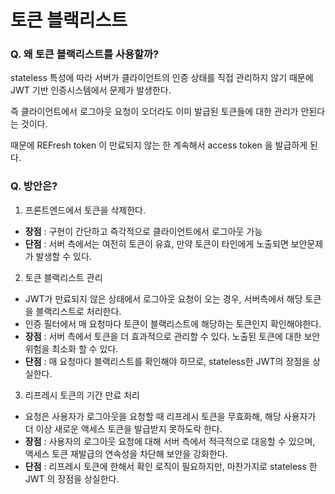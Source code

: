 # 토큰 블랙리스트

### Q. 왜 토큰 블랙리스트를 사용할까?

stateless 특성에 따라 서버가 클라이언트의 인증 상태를 직접 관리하지 않기 때문에 JWT 기반 인증시스템에서 문제가 발생한다.

즉 클라이언트에서 로그아웃 요청이 오더라도 이미 발급된 토큰들에 대한 관리가 안된다는 것이다.

때문에 REFresh token 이 만료되지 않는 한 계속해서 access token 을 발급하게 된다.

### Q. 방안은?

1. 프론트엔드에서 토큰을 삭제한다.

- **장점** : 구현이 간단하고 즉각적으로 클라이언트에서 로그아웃 가능
- **단점** : 서버 측에서는 여전히 토큰이 유효, 만약 토큰이 타인에게 노출되면 보안문제가 발생할 수 있다.

2. 토큰 블랙리스트 관리

- JWT가 만료되지 않은 상태에서 로그아웃 요청이 오는 경우, 서버측에서 해당 토큰을 블랙리스트로 처리한다.
- 인증 필터에서 매 요청마다 토큰이 블랙리스트에 해당하는 토큰인지 확인해야한다.
- **장점** : 서버 측에서 토큰을 더 효과적으로 관리할 수 있다. 노출된 토큰에 대한 보안 위험을 최소화 할 수 있다.
- **단점** : 매 요청마다 블랙리스트를 확인해야 하므로, stateless한 JWT의 장점을 상실한다.

3. 리프레시 토큰의 기간 만료 처리

- 요청은 사용자가 로그아웃을 요청할 때 리프레시 토큰을 무효화해, 해당 사용자가 더 이상 새로운 액세스 토큰을 발급받지 못하도락 한다.
- **장점** : 사용자의 로그아웃 요청에 대해 서버 측에서 적극적으로 대응할 수 있으며, 액세스 토큰 재발급의 연속성을 차단해 보안을 강화한다.
- **단점** : 리프레시 토큰에 한해서 확인 로직이 필요하지만, 마찬가지로 stateless 한 JWT 의 장점을 상실한다.
